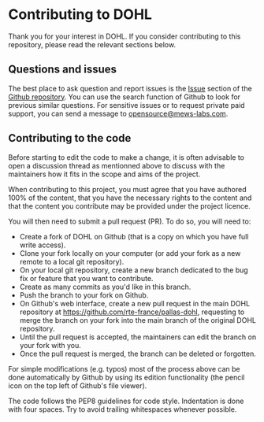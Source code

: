 
# Contributing to DOHL

Thank you for your interest in DOHL.
If you consider contributing to this repository, please read the relevant sections below.

## Questions and issues

The best place to ask question and report issues is the [Issue](https://github.com/rte-france/pallas-dohl/issues/) section of the [Github repository](https://github.com/rte-france/pallas-dohl).
You can use the search function of Github to look for previous similar questions.
For sensitive issues or to request private paid support, you can send a message to <opensource@mews-labs.com>.

## Contributing to the code

Before starting to edit the code to make a change, it is often advisable to open a discussion thread as mentionned above to discuss with the maintainers how it fits in the scope and aims of the project.

When contributing to this project, you must agree that you have authored 100% of the content, that you have the necessary rights to the content and that the content you contribute may be provided under the project licence.

You will then need to submit a pull request (PR). To do so, you will need to:
- Create a fork of DOHL on Github (that is a copy on which you have full write access).
- Clone your fork locally on your computer (or add your fork as a new remote to a local git repository).
- On your local git repository, create a new branch dedicated to the bug fix or feature that you want to contribute.
- Create as many commits as you'd like in this branch.
- Push the branch to your fork on Github.
- On Github's web interface, create a new pull request in the main DOHL repository at https://github.com/rte-france/pallas-dohl, requesting to merge the branch on your fork into the main branch of the original DOHL repository.
- Until the pull request is accepted, the maintainers can edit the branch on your fork with you.
- Once the pull request is merged, the branch can be deleted or forgotten.

For simple modifications (e.g. typos) most of the process above can be done automatically by Github by using its edition functionality (the pencil icon on the top left of Github's file viewer).

The code follows the PEP8 guidelines for code style. Indentation is done with four spaces. Try to avoid trailing whitespaces whenever possible.

